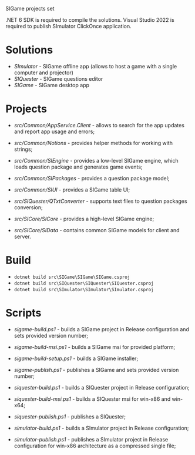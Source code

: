 SIGame projects set

.NET 6 SDK is required to compile the solutions. Visual Studio 2022 is required to publish SImulator ClickOnce application.

# Solutions

* *SImulator* - SIGame offline app (allows to host a game with a single computer and projector)
* *SIQuester* - SIGame questions editor
* *SIGame* - SIGame desktop app

# Projects

* *src/Common/AppService.Client* - allows to search for the app updates and report app usage and errors;
* *src/Common/Notions* - provides helper methods for working with strings;
* *src/Common/SIEngine* - provides a low-level SIGame engine, which loads question package and generates game events;
* *src/Common/SIPackages* - provides a question package model;
* *src/Common/SIUI* - provides a SIGame table UI;

* *src/SIQuester/QTxtConverter* - supports text files to question packages conversion;

* *src/SICore/SICore* - provides a high-level SIGame engine;
* *src/SICore/SIData* - contains common SIGame models for client and server.

# Build

* `dotnet build src\SIGame\SIGame\SIGame.csproj`
* `dotnet build src\SIQuester\SIQuester\SIQuester.csproj`
* `dotnet build src\SImulator\SImulator\SImulator.csproj`

# Scripts

* *sigame-build.ps1* - builds a SIGame project in Release configuration and sets provided version number;
* *sigame-build-msi.ps1* - builds a SIGame msi for provided platform;
* *sigame-build-setup.ps1* - builds a SIGame installer;
* *sigame-publish.ps1* - publishes a SIGame and sets provided version number;

* *siquester-build.ps1* - builds a SIQuester project in Release configuration;
* *siquester-build-msi.ps1* - builds a SIQuester msi for win-x86 and win-x64;
* *siquester-publish.ps1* - publishes a SIQuester;

* *simulator-build.ps1* - builds a SImulator project in Release configuration;
* *simulator-publish.ps1* - publishes a SImulator project in Release configuration for win-x86 architecture as a compressed single file;